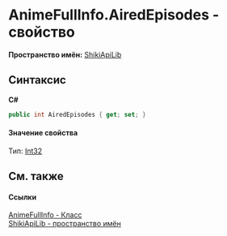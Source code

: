 # AnimeFullInfo.AiredEpisodes - свойство
 

**Пространство имён:**&nbsp;<a href="N_ShikiApiLib.md">ShikiApiLib</a><br />

## Синтаксис

**C#**<br />
``` C#
public int AiredEpisodes { get; set; }
```


#### Значение свойства
Тип:&nbsp;<a href="http://msdn2.microsoft.com/ru-ru/library/td2s409d" target="_blank">Int32</a>

## См. также


#### Ссылки
<a href="T_ShikiApiLib_AnimeFullInfo.md">AnimeFullInfo - Класс</a><br /><a href="N_ShikiApiLib.md">ShikiApiLib - пространство имён</a><br />